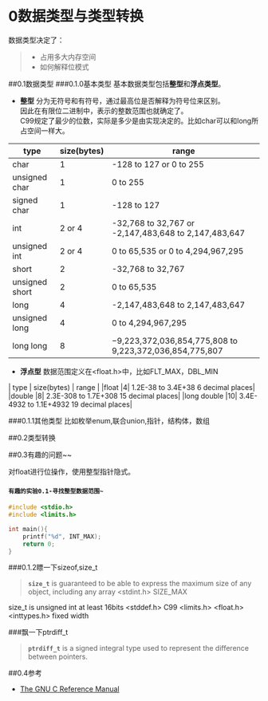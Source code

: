 ﻿# 0数据类型与类型转换
数据类型决定了：
>- 占用多大内存空间
>- 如何解释位模式

##0.1数据类型
###0.1.0基本类型
基本数据类型包括**整型**和**浮点类型**。

- **整型**
分为无符号和有符号，通过最高位是否解释为符号位来区别。  
因此在有限位二进制中，表示的整数范围也就确定了。  
C99规定了最少的位数，实际是多少是由实现决定的。比如char可以和long所占空间一样大。

| type | size(bytes) | range |
| ---- | ----------- | ----- |
|  char   |  1   |  -128 to 127 or 0 to 255    |
|  unsigned char   |  1   |  0 to 255    |
|  signed char   |  1   |  -128 to 127    |
|int	|2 or 4|-32,768 to 32,767 or -2,147,483,648 to 2,147,483,647|
|unsigned int	|2 or 4|0 to 65,535 or 0 to 4,294,967,295|
|short	|2|	-32,768 to 32,767|
|unsigned short	|2|	0 to 65,535|
|long	|4|	-2,147,483,648 to 2,147,483,647|
|unsigned long	|4|	0 to 4,294,967,295|
|long long	|8|−9,223,372,036,854,775,808 to 9,223,372,036,854,775,807|

- **浮点型**
数据范围定义在<float.h>中，比如FLT\_MAX，DBL\_MIN

| type | size(bytes) | range |
|float	|4|	1.2E-38 to 3.4E+38	6 decimal places|
|double	|8|	2.3E-308 to 1.7E+308	15 decimal places|
|long double	|10|	3.4E-4932 to 1.1E+4932	19 decimal places|

###0.1.1其他类型
比如枚举enum,联合union,指针，结构体，数组

##0.2类型转换

##0.3有趣的问题~~

对float进行位操作，使用整型指针隐式。

#### `有趣的实验0.1-寻找整型数据范围~`


``` c
#include <stdio.h>
#include <limits.h>

int main(){
	printf("%d", INT_MAX);
	return 0;
}
```


###0.1.2瞟一下sizeof,size_t
> **`size_t`** is guaranteed to be able to express the maximum size of any object, including any array
<stdint.h> SIZE_MAX

size_t is unsigned int at least 16bits <stddef.h> C99
<limits.h>
<float.h>
<inttypes.h>  fixed width

###飘一下ptrdiff_t
>**`ptrdiff_t`** is a signed integral type used to represent the difference between pointers.

##0.4参考
- [The GNU C Reference Manual](http://www.gnu.org/software/gnu-c-manual/gnu-c-manual.html)
